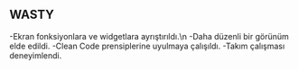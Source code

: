 ## WASTY
-Ekran fonksiyonlara ve widgetlara ayrıştırıldı.\n
-Daha düzenli bir görünüm elde edildi.
-Clean Code prensiplerine uyulmaya çalışıldı.
-Takım çalışması deneyimlendi.
